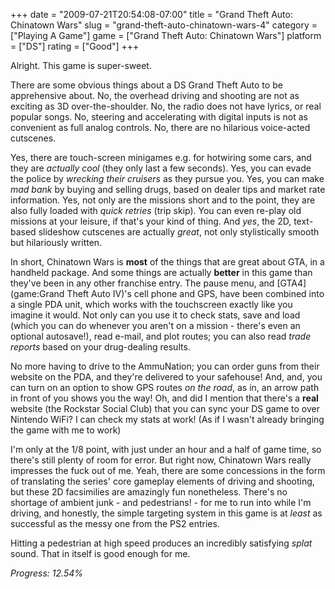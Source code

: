 +++
date = "2009-07-21T20:54:08-07:00"
title = "Grand Theft Auto: Chinatown Wars"
slug = "grand-theft-auto-chinatown-wars-4"
category = ["Playing A Game"]
game = ["Grand Theft Auto: Chinatown Wars"]
platform = ["DS"]
rating = ["Good"]
+++

Alright.  This game is super-sweet.

There are some obvious things about a DS Grand Theft Auto to be apprehensive about.  No, the overhead driving and shooting are not as exciting as 3D over-the-shoulder.  No, the radio does not have lyrics, or real popular songs.  No, steering and accelerating with digital inputs is not as convenient as full analog controls.  No, there are no hilarious voice-acted cutscenes.

Yes, there are touch-screen minigames e.g. for hotwiring some cars, and they are <i>actually cool</i> (they only last a few seconds).  Yes, you can evade the police by <i>wrecking their cruisers</i> as they pursue you.  Yes, you can make <i>mad bank</i> by buying and selling drugs, based on dealer tips and market rate information.  Yes, not only are the missions short and to the point, they are also fully loaded with <i>quick retries</i> (trip skip).  You can even re-play old missions at your leisure, if that's your kind of thing.  And <i>yes</i>, the 2D, text-based slideshow cutscenes are actually <i>great</i>, not only stylistically smooth but hilariously written.

In short, Chinatown Wars is <b>most</b> of the things that are great about GTA, in a handheld package.  And some things are actually <b>better</b> in this game than they've been in any other franchise entry.  The pause menu, and [GTA4](game:Grand Theft Auto IV)'s cell phone and GPS, have been combined into a single PDA unit, which works with the touchscreen exactly like you imagine it would.  Not only can you use it to check stats, save and load (which you can do whenever you aren't on a mission - there's even an optional autosave!), read e-mail, and plot routes; you can also read <i>trade reports</i> based on your drug-dealing results.

No more having to drive to the AmmuNation; you can order guns from their website on the PDA, and they're delivered to your safehouse!  And, and, you can turn on an option to show GPS routes <i>on the road</i>, as in, an arrow path in front of you shows you the way!  Oh, and did I mention that there's a <b>real</b> website (the Rockstar Social Club) that you can sync your DS game to over Nintendo WiFi?  I can check my stats at work!  (As if I wasn't already bringing the game with me to work)

I'm only at the 1/8 point, with just under an hour and a half of game time, so there's still plenty of room for error.  But right now, Chinatown Wars really impresses the fuck out of me.  Yeah, there are some concessions in the form of translating the series' core gameplay elements of driving and shooting, but these 2D facsimilies are amazingly fun nonetheless.  There's no shortage of ambient junk - and pedestrians! - for me to run into while I'm driving, and honestly, the simple targeting system in this game is at <i>least</i> as successful as the messy one from the PS2 entries.

Hitting a pedestrian at high speed produces an incredibly satisfying *splat* sound.  That in itself is good enough for me.

<i>Progress: 12.54\%</i>